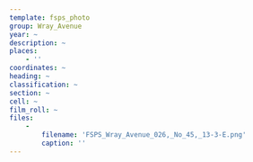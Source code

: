 ```yaml
---
template: fsps_photo
group: Wray_Avenue
year: ~
description: ~
places:
    - ''
coordinates: ~
heading: ~
classification: ~
section: ~
cell: ~
film_roll: ~
files:
    -
        filename: 'FSPS_Wray_Avenue_026,_No_45,_13-3-E.png'
        caption: ''
---
```

